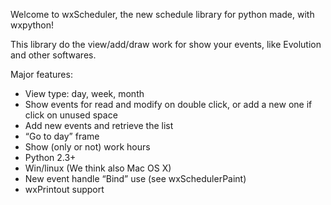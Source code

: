 Welcome to wxScheduler, the new schedule library for python made, with wxpython!

This library do the view/add/draw work for show your events, like Evolution and other softwares.

Major features:

  * View type: day, week, month
  * Show events for read and modify on double click, or add a new one if click on unused space
  * Add new events and retrieve the list
  * “Go to day” frame
  * Show (only or not) work hours
  * Python 2.3+
  * Win/linux (We think also Mac OS X)
  * New event handle “Bind” use (see wxSchedulerPaint)
  * wxPrintout support